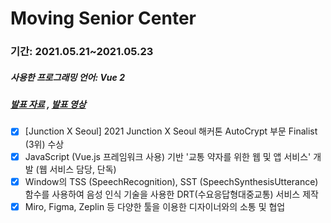 # Moving Senior Center
### 기간: 2021.05.21~2021.05.23
##### 사용한 프로그래밍 언어: Vue 2
##### [발표 자료](https://s3.us-west-2.amazonaws.com/secure.notion-static.com/8e1b039a-702d-4c89-b5f7-a87dca545ca9/junction_x_seoul_.pdf?X-Amz-Algorithm=AWS4-HMAC-SHA256&X-Amz-Content-Sha256=UNSIGNED-PAYLOAD&X-Amz-Credential=AKIAT73L2G45EIPT3X45%2F20220325%2Fus-west-2%2Fs3%2Faws4_request&X-Amz-Date=20220325T125023Z&X-Amz-Expires=86400&X-Amz-Signature=486de41ee82e9e4335af7b6e2fec19bed504f52c658c478df5bc7761d44bce6e&X-Amz-SignedHeaders=host&response-content-disposition=filename%20%3D%22junction_x_seoul_.pdf%22&x-id=GetObject) , [발표 영상](https://drive.google.com/file/d/1FHRByy4tcBzx54_xWJttxvWOG6z4Z88c/view?usp=sharing)

- [X] [Junction X Seoul] 2021 Junction X Seoul 해커톤 AutoCrypt 부문 Finalist (3위) 수상
- [X] JavaScript (Vue.js 프레임워크 사용) 기반 '교통 약자를 위한 웹 및 앱 서비스' 개발 (웹 서비스 담당, 단독)
- [X] Window의 TSS (SpeechRecognition), SST (SpeechSynthesisUtterance) 함수를 사용하여 음성 인식 기술을 사용한 DRT(수요응답형대중교통) 서비스 제작
- [X] Miro, Figma, Zeplin 등 다양한 툴을 이용한 디자이너와의 소통 및 협업
